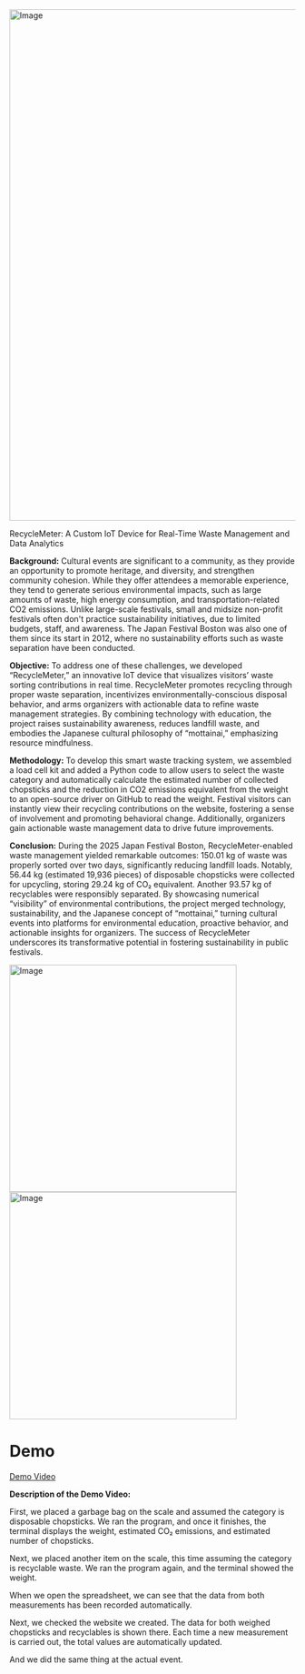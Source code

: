 <img width="900" alt="Image" src="https://github.com/user-attachments/assets/638c0c54-7cb1-4c3e-a374-26b778802fd1" />

RecycleMeter: A Custom IoT Device for Real-Time Waste Management and Data Analytics

**Background:** Cultural events are significant to a community, as they provide an opportunity to promote heritage, and diversity, and strengthen community cohesion. While they offer attendees a memorable experience, they tend to generate serious environmental impacts, such as large amounts of waste, high energy consumption, and transportation-related CO2 emissions. Unlike large-scale festivals, small and midsize non-profit festivals often don't practice sustainability initiatives, due to limited budgets, staff, and awareness. The Japan Festival Boston was also one of them since its start in 2012, where no sustainability efforts such as waste separation have been conducted.

**Objective:** To address one of these challenges, we developed “RecycleMeter,” an innovative IoT device that visualizes visitors’ waste sorting contributions in real time. RecycleMeter promotes recycling through proper waste separation, incentivizes environmentally-conscious disposal behavior, and arms organizers with actionable data to refine waste management strategies. By combining technology with education, the project raises sustainability awareness, reduces landfill waste, and embodies the Japanese cultural philosophy of “mottainai,” emphasizing resource mindfulness.

**Methodology:** To develop this smart waste tracking system, we assembled a load cell kit and added a Python code to allow users to select the waste category and automatically calculate the estimated number of collected chopsticks and the reduction in CO2 emissions equivalent from the weight to an open-source driver on GitHub to read the weight. Festival visitors can instantly view their recycling contributions on the website, fostering a sense of involvement and promoting behavioral change. Additionally, organizers gain actionable waste management data to drive future improvements.

**Conclusion:** During the 2025 Japan Festival Boston, RecycleMeter-enabled waste management yielded remarkable outcomes: 150.01 kg of waste was properly sorted over two days, significantly reducing landfill loads. Notably, 56.44 kg (estimated 19,936 pieces) of disposable chopsticks were collected for upcycling, storing 29.24 kg of CO₂ equivalent. Another 93.57 kg of recyclables were responsibly separated. By showcasing numerical “visibility” of environmental contributions, the project merged technology, sustainability, and the Japanese concept of “mottainai,” turning cultural events into platforms for environmental education, proactive behavior, and actionable insights for organizers. The success of RecycleMeter underscores its transformative potential in fostering sustainability in public festivals.

<img width="400" alt="Image" src="https://github.com/user-attachments/assets/9757ff5c-a935-4fe3-acd6-dc4b8377eaa4" /> <img width="400" alt="Image" src="https://github.com/user-attachments/assets/725309be-ce12-4017-9c9c-1c2f1d34f6a5" />

# Demo

[Demo Video](https://drive.google.com/file/d/1zNdhJk-77N_TcD_6_dc9zJlMYPuRLgQ4/view?pli=1)

**Description of the Demo Video:**

First, we placed a garbage bag on the scale and assumed the category is disposable chopsticks. We ran the program, and once it finishes, the terminal displays the weight, estimated CO₂ emissions, and estimated number of chopsticks.

Next, we placed another item on the scale, this time assuming the category is recyclable waste. We ran the program again, and the terminal showed the weight.

When we open the spreadsheet, we can see that the data from both measurements has been recorded automatically.

Next, we checked the website we created. The data for both weighed chopsticks and recyclables is shown there. Each time a new measurement is carried out, the total values are automatically updated.

And we did the same thing at the actual event.

